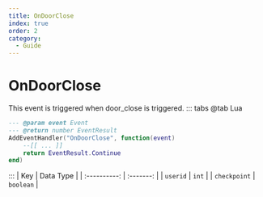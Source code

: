 ```yaml
---
title: OnDoorClose
index: true
order: 2
category:
  - Guide
---
```


# OnDoorClose
This event is triggered when door_close is triggered.
::: tabs
@tab Lua
```lua
--- @param event Event
--- @return number EventResult
AddEventHandler("OnDoorClose", function(event)
    --[[ ... ]]
    return EventResult.Continue
end)
```

:::
|      Key     | Data Type |
| :----------: | :-------: |
|   `userid`   |   `int`   |
| `checkpoint` | `boolean` |